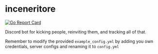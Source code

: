 # inceneritore

[![Go Report Card](https://goreportcard.com/badge/github.com/TheTipo01/inceneritore)](https://goreportcard.com/report/github.com/TheTipo01/inceneritore)

Discord bot for kicking people, reinviting them, and tracking all of that.

Remember to modify the provided `example_config.yml` by adding you own credentials, server configs and renaming it to `config.yml`
